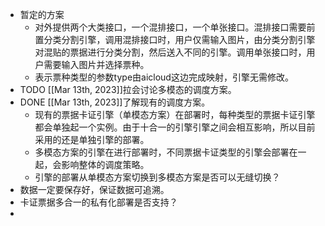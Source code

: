 - 暂定的方案
	- 对外提供两个大类接口，一个混排接口，一个单张接口。混排接口需要前置分类分割引擎，调用混排接口时，用户仅需输入图片，由分类分割引擎对混贴的票据进行分类分割，然后送入不同的引擎。调用单张接口时，用户需要输入图片并选择票种。
	- 表示票种类型的参数type由aicloud这边完成映射，引擎无需修改。
- TODO [[Mar 13th, 2023]]拉会讨论多模态的调度方案。
- DONE [[Mar 13th, 2023]]了解现有的调度方案。
	- 现有的票据卡证引擎（单模态方案）在部署时，每种类型的票据卡证引擎都会单独起一个实例。由于十合一的引擎引擎之间会相互影响，所以目前采用的还是单独引擎的部署。
	- 多模态方案的引擎在进行部署时，不同票据卡证类型的引擎会部署在一起，会影响整体的调度策略。
	- 引擎的部署从单模态方案切换到多模态方案是否可以无缝切换？
- 数据一定要保存好，保证数据可追溯。
- 卡证票据多合一的私有化部署是否支持？
-